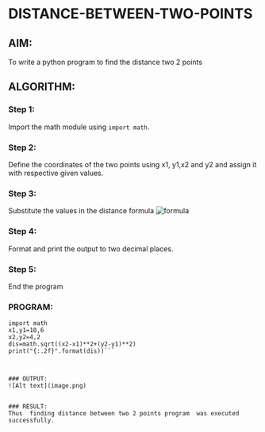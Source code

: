 # DISTANCE-BETWEEN-TWO-POINTS

## AIM:
To write a python program to find the distance two 2 points
## ALGORITHM:
### Step 1: 
Import the math module using `import math`.
### Step 2: 
Define the coordinates of the two points using x1, y1,x2 and y2 and assign it with respective given values.
### Step 3: 
Substitute the values in the distance formula  ![formula](/formula.JPG)
### Step 4:
 Format and print the output to two decimal places.

### Step 5:
End the program
### PROGRAM:
```PY
import math
x1,y1=10,6
x2,y2=4,2
dis=math.sqrt((x2-x1)**2+(y2-y1)**2)
print("{:.2f}".format(dis))```
  


### OUTPUT:
![Alt text](image.png)


### RESULT:
Thus  finding distance between two 2 points program  was executed successfully.
